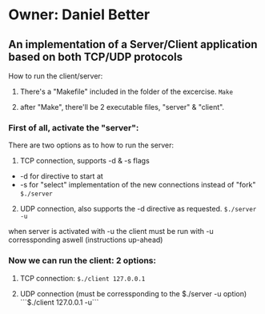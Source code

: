 # Owner: Daniel Better
## An implementation of a Server/Client application based on both TCP/UDP protocols

How to run the client/server:

1. There's a "Makefile" included in the folder of the excercise.
```Make```

2. after "Make", there'll be 2 executable files, "server" & "client".

### First of all, activate the "server":
There are two options as to how to run the server:

1. TCP connection, supports -d & -s flags
- -d for directive to start at
- -s for "select" implementation of the new connections instead of "fork"
```$./server ```
2. UDP connection, also supports the -d directive as requested.
```$./server -u ```

when server is activated with -u the client must be run with -u corressponding aswell (instructions up-ahead)

### Now we can run the client: 2 options:
1. TCP connection:
```$./client 127.0.0.1```
 
2. UDP connection (must be corressponding to the $./server -u option)
```$./client 127.0.0.1 -u```
